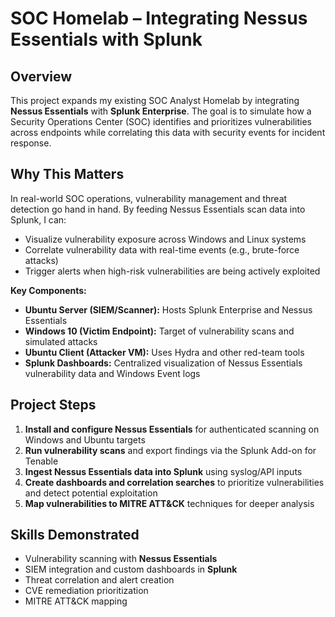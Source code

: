 # SOC Homelab – Integrating Nessus Essentials with Splunk

## Overview
This project expands my existing SOC Analyst Homelab by integrating **Nessus Essentials** with **Splunk Enterprise**. The goal is to simulate how a Security Operations Center (SOC) identifies and prioritizes vulnerabilities across endpoints while correlating this data with security events for incident response.

## Why This Matters
In real-world SOC operations, vulnerability management and threat detection go hand in hand. By feeding Nessus Essentials scan data into Splunk, I can:
- Visualize vulnerability exposure across Windows and Linux systems
- Correlate vulnerability data with real-time events (e.g., brute-force attacks)
- Trigger alerts when high-risk vulnerabilities are being actively exploited

**Key Components:**
- **Ubuntu Server (SIEM/Scanner):** Hosts Splunk Enterprise and Nessus Essentials  
- **Windows 10 (Victim Endpoint):** Target of vulnerability scans and simulated attacks  
- **Ubuntu Client (Attacker VM):** Uses Hydra and other red-team tools  
- **Splunk Dashboards:** Centralized visualization of Nessus Essentials vulnerability data and Windows Event logs  

## Project Steps
1. **Install and configure Nessus Essentials** for authenticated scanning on Windows and Ubuntu targets  
2. **Run vulnerability scans** and export findings via the Splunk Add-on for Tenable  
3. **Ingest Nessus Essentials data into Splunk** using syslog/API inputs  
4. **Create dashboards and correlation searches** to prioritize vulnerabilities and detect potential exploitation  
5. **Map vulnerabilities to MITRE ATT&CK** techniques for deeper analysis  

## Skills Demonstrated
- Vulnerability scanning with **Nessus Essentials**  
- SIEM integration and custom dashboards in **Splunk**  
- Threat correlation and alert creation  
- CVE remediation prioritization  
- MITRE ATT&CK mapping  

